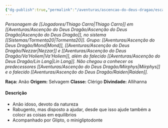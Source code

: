 ```yaml
---
{"dg-publish":true,"permalink":"/aventuras/ascencao-do-deus-dragao/escallac-dallennordre/"}
---
```


*Personagem de [[Jogadores/Thiago Carro\|Thiago Carro]] em [[Aventuras/Ascenção do Deus Dragão/Ascenção do Deus Dragão\|Ascenção do Deus Dragão]], no sistema [[Sistemas/Tormenta20\|Tormenta20]].*
*Grupo: [[Aventuras/Ascenção do Deus Dragão/Mond\|Mond]], [[Aventuras/Ascenção do Deus Dragão/Nezzar\|Nezzar]] e [[Aventuras/Ascenção do Deus Dragão/Va'Holiem\|Va'Holiem]], além do falecido [[Aventuras/Ascenção do Deus Dragão/Lin Lang\|Lin Lang]].*
*Não chegou a conhecer os predecessores [[Aventuras/Ascenção do Deus Dragão/Miirphys\|Miirphys]] e o falecido [[Aventuras/Ascenção do Deus Dragão/Raiden\|Raiden]].*

**Raça:** Anão
**Origem:** Selvagem
**Classe:** Clérigo
**Divindade:** Allihanna
#### Descrição
- Anão idoso, devoto da natureza
- Rabugento, mas disposto a ajudar, desde que isso ajude também a colocr as coisas em equilíbrios
- Acompanhado por Glipto, o minigliptodonte